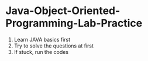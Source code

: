 # Java-Object-Oriented-Programming-Lab-Practice

1. Learn JAVA basics first
2. Try to solve the questions at first
3. If stuck, run the codes
